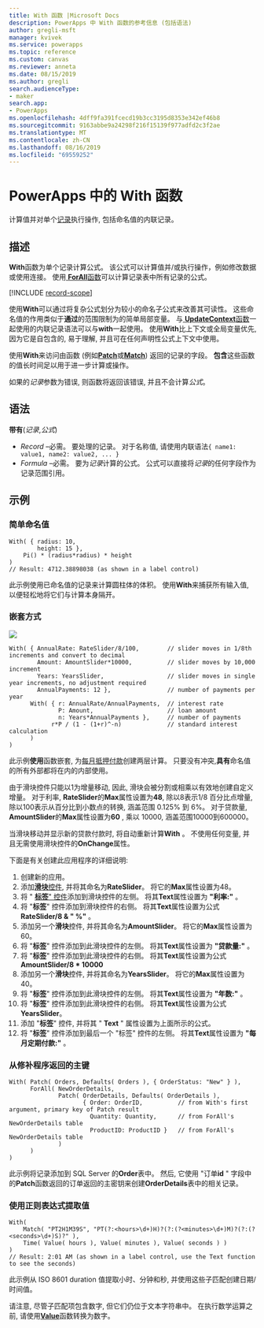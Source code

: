 ```yaml
---
title: With 函数 |Microsoft Docs
description: PowerApps 中 With 函数的参考信息 (包括语法)
author: gregli-msft
manager: kvivek
ms.service: powerapps
ms.topic: reference
ms.custom: canvas
ms.reviewer: anneta
ms.date: 08/15/2019
ms.author: gregli
search.audienceType:
- maker
search.app:
- PowerApps
ms.openlocfilehash: 4dff9fa391fcecd19b3cc3195d8353e342ef46b8
ms.sourcegitcommit: 9163abbe9a24298f216f15139f977adfd2c3f2ae
ms.translationtype: MT
ms.contentlocale: zh-CN
ms.lasthandoff: 08/16/2019
ms.locfileid: "69559252"
---
```

# <a name="with-function-in-powerapps"></a>PowerApps 中的 With 函数
计算值并对单个[记录](../working-with-tables.md#records)执行操作, 包括命名值的内联记录。

## <a name="description"></a>描述

**With**函数为单个记录计算公式。  该公式可以计算值并/或执行操作，例如修改数据或使用连接。  使用[ **ForAll**函数](function-with.md)可以计算记录表中所有记录的公式。

[!INCLUDE [record-scope](../../../includes/record-scope.md)]

使用**With**可以通过将复杂公式划分为较小的命名子公式来改善其可读性。  这些命名值的作用类似于**通过**的范围限制为的简单局部变量。  与[ **UpdateContext**函数](function-updatecontext.md)一起使用的内联记录语法可以与**with**一起使用。  使用**With**比上下文或全局变量优先, 因为它是自包含的, 易于理解, 并且可在任何声明性公式上下文中使用。  

使用**With**来访问由函数 (例如[**Patch**](function-patch.md)或[**Match**](function-ismatch.md)) 返回的记录的字段。  **包含**这些函数的值长时间足以用于进一步计算或操作。  

如果的*记录*参数为错误, 则函数将返回该错误, 并且不会计算*公式*。

## <a name="syntax"></a>语法
**带有**(*记录*,*公式*)

* *Record* –必需。 要处理的记录。  对于名称值, 请使用内联语法`{ name1: value1, name2: value2, ... }`
* *Formula* –必需。  要为*记录*计算的公式。  公式可以直接将*记录*的任何字段作为记录范围引用。

## <a name="examples"></a>示例

### <a name="simple-named-values"></a>简单命名值

```powerapps-dot
With( { radius: 10, 
        height: 15 },
    Pi() * (radius*radius) * height
)
// Result: 4712.38898038 (as shown in a label control)
```

此示例使用已命名值的记录来计算圆柱体的体积。  使用**With**来捕获所有输入值, 以便轻松地将它们与计算本身隔开。  

### <a name="nested-with"></a>嵌套方式

![](media/function-with/interest-calculator.gif)

```powerapps-dot
With( { AnnualRate: RateSlider/8/100,        // slider moves in 1/8th increments and convert to decimal
        Amount: AmountSlider*10000,          // slider moves by 10,000 increment
        Years: YearsSlider,                  // slider moves in single year increments, no adjustment required
        AnnualPayments: 12 },                // number of payments per year
      With( { r: AnnualRate/AnnualPayments,  // interest rate
              P: Amount,                     // loan amount
              n: Years*AnnualPayments },     // number of payments
            r*P / (1 - (1+r)^-n)             // standard interest calculation
      )
)  
```

此示例**使用**函数嵌套, 为[每月抵押付款](https://en.wikipedia.org/wiki/Mortgage_calculator#Monthly_payment_formula)创建两层计算。  只要没有冲突,**具有**命名值的所有外部都将在内的内部使用。

由于滑块控件只能以1为增量移动, 因此, 滑块会被分割或相乘以有效地创建自定义增量。  对于利率, **RateSlider**的**Max**属性设置为**48**, 除以8表示1/8 百分比点增量, 除以100表示从百分比到小数点的转换, 涵盖范围 0.125% 到 6%。  对于贷款量, **AmountSlider**的**Max**属性设置为**60** , 乘以 10000, 涵盖范围10000到600000。

当滑块移动并显示新的贷款付款时, 将自动重新计算**With** 。  不使用任何变量, 并且无需使用滑块控件的**OnChange**属性。

下面是有关创建此应用程序的详细说明:
1. 创建新的应用。
2. 添加[**滑块**控件](../controls/control-slider.md), 并将其命名为**RateSlider**。  将它的**Max**属性设置为48。
3. 将 " [**标签**" 控件](../controls/control-text-box.md)添加到滑块控件的左侧。  将其**Text**属性设置为 **"利率:"** 。
3. 将 "**标签**" 控件添加到滑块控件的右侧。  将其**Text**属性设置为公式**RateSlider/8 & "&nbsp;%"** 。
3. 添加另一个**滑块**控件, 并将其命名为**AmountSlider**。  将它的**Max**属性设置为60。
3. 将 "**标签**" 控件添加到此滑块控件的左侧。  将其**Text**属性设置为 **"贷款量:"** 。 
3. 将 "**标签**" 控件添加到此滑块控件的右侧。  将其**Text**属性设置为公式**AmountSlider/8 * 10000**
4. 添加另一个**滑块**控件, 并将其命名为**YearsSlider**。  将它的**Max**属性设置为40。
3. 将 "**标签**" 控件添加到此滑块控件的左侧。  将其**Text**属性设置为 **"年数:"** 。 
3. 将 "**标签**" 控件添加到此滑块控件的右侧。  将其**Text**属性设置为公式**YearsSlider**。
5. 添加 "**标签**" 控件, 并将其 " **Text** " 属性设置为上面所示的公式。
3. 将 "**标签**" 控件添加到最后一个 "标签" 控件的左侧。  将其**Text**属性设置为 **"每月定期付款:"** 。  

### <a name="primary-key-returned-from-patch"></a>从修补程序返回的主键

```powerapps-dot
With( Patch( Orders, Defaults( Orders ), { OrderStatus: "New" } ),
      ForAll( NewOrderDetails, 
              Patch( OrderDetails, Defaults( OrderDetails ), 
                     { Order: OrderID,          // from With's first argument, primary key of Patch result
                       Quantity: Quantity,      // from ForAll's NewOrderDetails table
                       ProductID: ProductID }   // from ForAll's NewOrderDetails table
              )
      )
)
```

此示例将记录添加到 SQL Server 的**Order**表中。  然后, 它使用 "订单**id** " 字段中的**Patch**函数返回的订单返回的主密钥来创建**OrderDetails**表中的相关记录。  

### <a name="extracted-values-with-a-regular-expression"></a>使用正则表达式提取值

```powerapps-dot
With( 
    Match( "PT2H1M39S", "PT(?:<hours>\d+)H)?(?:(?<minutes>\d+)M)?(?:(?<seconds>\d+)S)?" ),
    Time( Value( hours ), Value( minutes ), Value( seconds ) )
)
// Result: 2:01 AM (as shown in a label control, use the Text function to see the seconds)
```

此示例从 ISO 8601 duration 值提取小时、分钟和秒, 并使用这些子匹配创建日期/时间值。 

请注意, 尽管子匹配项包含数字, 但它们仍位于文本字符串中。  在执行数学运算之前, 请使用[**Value**](function-value.md)函数转换为数字。  

